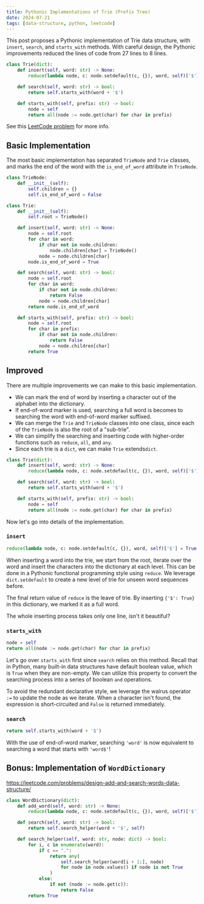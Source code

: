```yaml
---
title: Pythonic Implementations of Trie (Prefix Tree)
date: 2024-07-21
tags: [data-structure, python, leetcode]
---
```


This post proposes a Pythonic implementation of Trie data structure, with
`insert`, `search`, and `starts_with` methods. With careful design, the Pythonic
improvements reduced the lines of code from 27 lines to 8 lines.

```python
class Trie(dict):
    def insert(self, word: str) -> None:
        reduce(lambda node, c: node.setdefault(c, {}), word, self)['$'] = True

    def search(self, word: str) -> bool:
        return self.starts_with(word + '$')

    def starts_with(self, prefix: str) -> bool:
        node = self
        return all(node := node.get(char) for char in prefix)
```

<!-- more -->

See this
[LeetCode problem](https://leetcode.com/problems/implement-trie-prefix-tree/)
for more info.

## Basic Implementation

The most basic implementation has separated `TrieNode` and `Trie` classes, and
marks the end of the word with the `is_end_of_word` attribute in `TrieNode`.

```python
class TrieNode:
    def __init__(self):
        self.children = {}
        self.is_end_of_word = False

class Trie:
    def __init__(self):
        self.root = TrieNode()

    def insert(self, word: str) -> None:
        node = self.root
        for char in word:
            if char not in node.children:
                node.children[char] = TrieNode()
            node = node.children[char]
        node.is_end_of_word = True

    def search(self, word: str) -> bool:
        node = self.root
        for char in word:
            if char not in node.children:
                return False
            node = node.children[char]
        return node.is_end_of_word

    def starts_with(self, prefix: str) -> bool:
        node = self.root
        for char in prefix:
            if char not in node.children:
                return False
            node = node.children[char]
        return True
```

## Improved

There are multiple improvements we can make to this basic implementation.

- We can mark the end of word by inserting a character out of the alphabet into
  the dictionary.
- If end-of-word marker is used, searching a full word is becomes to searching
  the word with end-of-word marker suffixed.
- We can merge the `Trie` and `TrieNode` classes into one class, since each of
  the `TrieNode` is also the root of a "sub-trie".
- We can simplify the searching and inserting code with higher-order functions
  such as `reduce`, `all`, and `any`.
- Since each trie is a `dict`, we can make `Trie` extends`dict`.

```python
class Trie(dict):
    def insert(self, word: str) -> None:
        reduce(lambda node, c: node.setdefault(c, {}), word, self)['$'] = True

    def search(self, word: str) -> bool:
        return self.starts_with(word + '$')

    def starts_with(self, prefix: str) -> bool:
        node = self
        return all(node := node.get(char) for char in prefix)
```

Now let's go into details of the implementation.

### `insert`

```python
reduce(lambda node, c: node.setdefault(c, {}), word, self)['$'] = True
```

When inserting a word into the trie, we start from the root, iterate over the
word and insert the characters into the dictionary at each level. This can be
done in a Pythonic functional programming style using `reduce`. We leverage
`dict.setdefault` to create a new level of trie for unseen word sequences
before.

The final return value of `reduce` is the leave of trie. By inserting
`{'$': True}` in this dictionary, we marked it as a full word.

The whole inserting process takes only one line, isn't it beautiful?

### `starts_with`

```python
node = self
return all(node := node.get(char) for char in prefix)
```

Let's go over `starts_with` first since `search` relies on this method. Recall
that in Python, many built-in data structures have default boolean value, which
is `True` when they are non-empty. We can utilize this property to convert the
searching process into a series of boolean `and` operations.

To avoid the redundant declarative style, we leverage the walrus operator `:=`
to update the node as we iterate. When a character isn't found, the expression
is short-circuited and `False` is returned immediately.

### `search`

```python
return self.starts_with(word + '$')
```

With the use of end-of-word marker, searching `'word'` is now equivalent to
searching a word that starts with `'word$'`!

## Bonus: Implementation of `WordDictionary`

<https://leetcode.com/problems/design-add-and-search-words-data-structure/>

```python
class WordDictionary(dict):
    def add_word(self, word: str) -> None:
        reduce(lambda node, c: node.setdefault(c, {}), word, self)['$'] = True

    def search(self, word: str) -> bool:
        return self.search_helper(word + '$', self)

    def search_helper(self, word: str, node: dict) -> bool:
        for i, c in enumerate(word):
            if c == ".":
                return any(
                    self.search_helper(word[i + 1:], node)
                    for node in node.values() if node is not True
                )
            else:
                if not (node := node.get(c)):
                    return False
        return True
```
